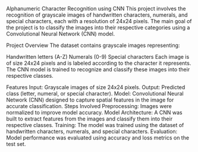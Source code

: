 Alphanumeric Character Recognition using CNN
This project involves the recognition of grayscale images of handwritten characters, numerals, and special characters, each with a resolution of 24x24 pixels. The main goal of the project is to classify the images into their respective categories using a Convolutional Neural Network (CNN) model.

Project Overview
The dataset contains grayscale images representing:

Handwritten letters (A-Z)
Numerals (0-9)
Special characters
Each image is of size 24x24 pixels and is labeled according to the character it represents. The CNN model is trained to recognize and classify these images into their respective classes.

Features
Input: Grayscale images of size 24x24 pixels.
Output: Predicted class (letter, numeral, or special character).
Model: Convolutional Neural Network (CNN) designed to capture spatial features in the image for accurate classification.
Steps Involved
Preprocessing: Images were normalized to improve model accuracy.
Model Architecture: A CNN was built to extract features from the images and classify them into their respective classes.
Training: The model was trained using the dataset of handwritten characters, numerals, and special characters.
Evaluation: Model performance was evaluated using accuracy and loss metrics on the test set.
